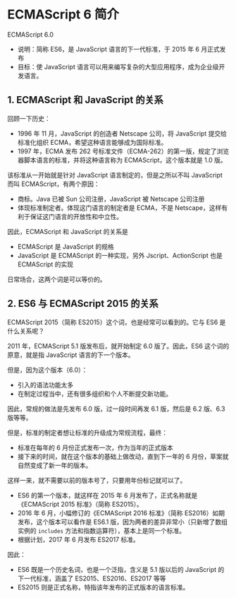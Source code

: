 # ECMAScript 6 简介

ECMAScript 6.0

* 说明：简称 ES6，是 JavaScript 语言的下一代标准，于 2015 年 6 月正式发布
* 目标：使 JavaScript 语言可以用来编写复杂的大型应用程序，成为企业级开发语言。

## 1. ECMAScript 和 JavaScript 的关系

回顾一下历史：

* 1996 年 11 月，JavaScript 的创造者 Netscape 公司，将 JavaScript 提交给标准化组织 ECMA，希望这种语言能够成为国际标准。
* 1997 年，ECMA 发布 262 号标准文件（ECMA-262）的第一版，规定了浏览器脚本语言的标准，并将这种语言称为 ECMAScript，这个版本就是 1.0 版。

该标准从一开始就是针对 JavaScript 语言制定的，但是之所以不叫 JavaScript 而叫 ECMAScript，有两个原因：

* 商标。Java 已被 Sun 公司注册，JavaScript 被 Netscape 公司注册
* 体现标准制定者。体现这门语言的制定者是 ECMA，不是 Netscape，这样有利于保证这门语言的开放性和中立性。

因此，ECMAScript 和 JavaScript 的关系是

* ECMAScript 是 JavaScript 的规格
* JavaScript 是 ECMAScript 的一种实现，另外 Jscript、ActionScript 也是 ECMAScript 的实现

日常场合，这两个词是可以等价的。

## 2. ES6 与 ECMAScript 2015 的关系

ECMAScript 2015（简称 ES2015）这个词，也是经常可以看到的。它与 ES6 是什么关系呢？

2011 年，ECMAScript 5.1 版发布后，就开始制定 6.0 版了。因此，ES6 这个词的原意，就是指 JavaScript 语言的下一个版本。

但是，因为这个版本（6.0）：

* 引入的语法功能太多
* 在制定过程当中，还有很多组织和个人不断提交新功能。

因此，常规的做法是先发布 6.0 版，过一段时间再发 6.1 版，然后是 6.2 版、6.3 版等等。

但是，标准的制定者想让标准的升级成为常规流程，最终：

* 标准在每年的 6 月份正式发布一次，作为当年的正式版本
* 接下来的时间，就在这个版本的基础上做改动，直到下一年的 6 月份，草案就自然变成了新一年的版本。

这样一来，就不需要以前的版本号了，只要用年份标记就可以了。

* ES6 的第一个版本，就这样在 2015 年 6 月发布了，正式名称就是《ECMAScript 2015 标准》（简称 ES2015）。
* 2016 年 6 月，小幅修订的《ECMAScript 2016 标准》（简称 ES2016）如期发布，这个版本可以看作是 ES6.1 版，因为两者的差异非常小（只新增了数组实例的 `includes` 方法和指数运算符），基本上是同一个标准。
* 根据计划，2017 年 6 月发布 ES2017 标准。

因此：

* ES6 既是一个历史名词，也是一个泛指，含义是 5.1 版以后的 JavaScript 的下一代标准，涵盖了 ES2015、ES2016、ES2017 等等
* ES2015 则是正式名称，特指该年发布的正式版本的语言标准。